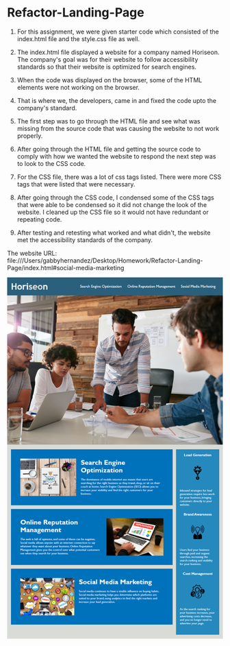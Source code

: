 # Refactor-Landing-Page

1. For this assignment, we were given starter code which consisted of the index.html file and the style.css file as well.

2. The index.html file displayed a website for a company named Horiseon. The company's goal was for their website to follow accessibility standards so that their website is optimized for search engines.

3. When the code was displayed on the browser, some of the HTML elements were not working on the browser.

4. That is where we, the developers, came in and fixed the code upto the company's standard. 

5. The first step was to go through the HTML file and see what was missing from the source code that was causing the website to not work properly.

6. After going through the HTML file and getting the source code to comply with how we wanted the website to respond the next step was to look to the CSS code.

7. For the CSS file, there was a lot of css tags listed. There were more CSS tags that were listed that were necessary.

8. After going through the CSS code, I condensed some of the CSS tags that were able to be condensed so it did not change the look of the website. I cleaned up the CSS file so it would not have redundant or repeating code.

9. After testing and retesting what worked and what didn't, the website met the accessibility standards of the company.

The website URL: file:///Users/gabbyhernandez/Desktop/Homework/Refactor-Landing-Page/index.html#social-media-marketing

![The Horiseon webpage includes a navigation bar, a header image, and cards with text and images at the bottom of the page.](./assets/images/01-html-css-git-homework-demo.png) 

